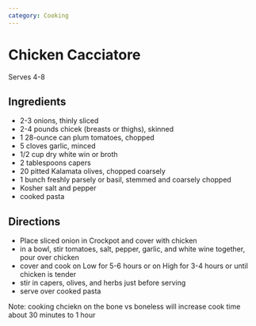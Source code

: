 ```yaml
---
category: Cooking
---
```


# Chicken Cacciatore

Serves 4-8

## Ingredients

* 2-3 onions, thinly sliced
* 2-4 pounds chicek (breasts or thighs), skinned
* 1 28-ounce can plum tomatoes, chopped
* 5 cloves garlic, minced
* 1/2 cup dry white win or broth 
* 2 tablespoons capers
* 20 pitted Kalamata olives, chopped coarsely
* 1 bunch freshly parsely or basil, stemmed and coarsely chopped
* Kosher salt and pepper 
* cooked pasta
  
## Directions

* Place sliced onion in Crockpot and cover with chicken
* in a bowl, stir tomatoes, salt, pepper, garlic, and white wine together, pour over chicken
* cover and cook on Low for 5-6 hours or on High for 3-4 hours or until chicken is tender 
* stir in capers, olives, and herbs just before serving
* serve over cooked pasta

Note: cooking chciekn on the bone vs boneless will increase cook time about 30 minutes to 1 hour